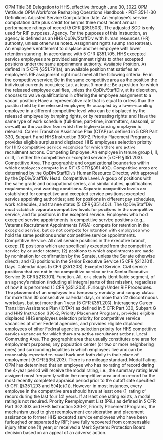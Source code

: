 
OPM Title 38 Delegation to HHS, effective through June 30, 2022
OPM VetGuide
OPM Workforce Reshaping Operations Handbook - PDF
351-1-30 Definitions
Adjusted Service Computation Date.  An employee's service computation date plus credit for her/his three most recent annual performance ratings of record (5 CFR §351.503).  The adjusted SCD is only used for RIF purposes.
Agency.  For the purposes of this Instruction, an agency is defined as an HHS OpDiv/StaffDiv with human resources (HR) authority, unless otherwise noted.
Assignment rights (Bump and Retreat).  An employee's entitlement to displace another employee with lower retention standing. In accordance with 5 CFR §351.705, HHS excepted service employees are provided assignment rights to other excepted positions under the same appointment authority.
Available Position.  As defined in 5 CFR §351.701(a), an available position that satisfies an employee’s RIF assignment right must meet all the following criteria:
Be in the competitive service;
Be in the same competitive area as the position the individual currently occupies;
Last at least 3 months;
Be a position for which the released employee qualifies, unless the OpDiv/StaffDiv, at its discretion, chooses to waive qualifications in offering the employee assignment to a vacant position;
Have a representative rate that is equal to or less than the position held by the released employee;
Be occupied by a lower-standing employee in a different competitive level who can be displaced by the released employee by bumping rights, or by retreating rights; and
Have the same type of work schedule (full-time, part-time, intermittent, seasonal, or on-call) as the position from which the higher-standing employee is released.
Career Transition Assistance Plan (CTAP) as defined in 5 CFR Part 330, Subpart F and HHS Instruction 330-2, Priority Placement Programs, provides eligible surplus and displaced HHS employees selection priority for HHS competitive service vacancies for which there are active recruitment actions.
Competing Employee.  An employee in tenure group I, II, or III, in either the competitive or excepted service (5 CFR §351.203).
Competitive Area.  The geographic and organizational boundaries within which employees compete in a RIF (5 CFR §351.402).  Competitive areas are determined by the OpDiv/StaffDiv’s Human Resource Director, with approval by the OpDiv/StaffDiv Head.
Competitive Level.  A group of positions with the same grade and occupational series, and similar duties, qualifications requirements, and working conditions.  Separate competitive levels are established for competitive and excepted service positions; excepted service appointing authorities; and for positions in different pay schedules, work schedules, and trainee status (5 CFR §351.403). The OpDiv/StaffDiv must establish separate competitive levels for positions in the competitive service, and for positions in the excepted service.  Employees who hold excepted service appointments in competitive service positions (e.g., Veterans Recruitment Appointments (VRA)) compete for retention in the excepted service, but do not compete for retention with employees who hold the same positions under competitive service appointments.
Competitive Service.  All civil service positions in the executive branch, except (1) positions which are specifically excepted from the competitive service by or under statute; (2) positions to which appointments are made by nomination for confirmation by the Senate, unless the Senate otherwise directs; and (3) positions in the Senior Executive Service (5 CFR §212.101).
Days.  Calendar days (5 CFR §351.203).
Excepted Service.  Civil service positions that are not in the competitive service or the Senior Executive Service (5 CFR §213.101).
Function.  All, or a clearly identifiable segment, of an agency’s mission (including all integral parts of that mission), regardless of how it is performed (5 CFR §351.203).
Furlough Under RIF Procedures.  The placement of an employee in a temporary nonduty and nonpay status for more than 30 consecutive calendar days, or more than 22 discontinuous workdays, but not more than 1 year (5 CFR §351.203).
Interagency Career Transition Assistance Plan (ICTAP) as defined in 5 CFR Part 330, Subpart G and HHS Instruction 330-2, Priority Placement Programs, provides eligible displaced HHS employees selection priority for competitive service vacancies at other Federal agencies, and provides eligible displaced employees of other Federal agencies selection priority for HHS competitive service vacancies for which there are active recruitment actions.
Local Commuting Area.  The geographic area that usually constitutes one area for employment purposes; any population center (or two or more neighboring ones) and surrounding localities in which employees live and can be reasonably expected to travel back and forth daily to their place of employment (5 CFR §351.203).  There is no mileage standard.
Modal Rating.  OPM has determined that an employee who has no rating of record during the 4-year period will receive the modal rating, i.e., the summary rating level assigned most frequently within the competitive area and on record for the most recently completed appraisal period prior to the cutoff date specified (5 CFR §§351.203 and 504(c)(1)).  However, in most instances, every employee in the competitive area should have at least one (1) rating of record during the last four (4) years.  If at least one rating exists, a modal rating is not required.
Priority Reemployment List (PRL) as defined in 5 CFR Part 302.303 and HHS Instruction 330-2, Priority Placement Programs, the mechanism used to give reemployment consideration and placement assistance to former HHS excepted service employees who have been furloughed or separated by RIF; have fully recovered from compensable injury after one (1) year; or received a Merit Systems Protection Board decision based on an appeal of an adverse action.